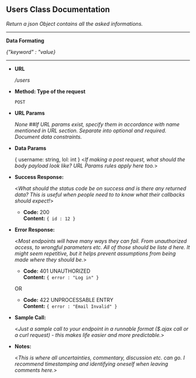 **Users Class Documentation**
----
  _Return a json Object contains all the asked informations._

----
**Data Formating**

  _{"keyword" : "value}_

----

* **URL**

  _/users_

* **Method: Type of the request**

  `POST`

*  **URL Params**

    _None_
   ##_If URL params exist, specify them in accordance with name mentioned in URL section. Separate into optional and required. Document data constraints._ 

* **Data Params**

    {
        username: string,
        lol: int
    }
  <_If making a post request, what should the body payload look like? URL Params rules apply here too._>

* **Success Response:**
  
  <_What should the status code be on success and is there any returned data? This is useful when people need to to know what their callbacks should expect!_>

  * **Code:** 200 <br />
    **Content:** `{ id : 12 }`
 
* **Error Response:**

  <_Most endpoints will have many ways they can fail. From unauthorized access, to wrongful parameters etc. All of those should be liste d here. It might seem repetitive, but it helps prevent assumptions from being made where they should be._>

  * **Code:** 401 UNAUTHORIZED <br />
    **Content:** `{ error : "Log in" }`

  OR

  * **Code:** 422 UNPROCESSABLE ENTRY <br />
    **Content:** `{ error : "Email Invalid" }`

* **Sample Call:**

  <_Just a sample call to your endpoint in a runnable format ($.ajax call or a curl request) - this makes life easier and more predictable._> 

* **Notes:**

  <_This is where all uncertainties, commentary, discussion etc. can go. I recommend timestamping and identifying oneself when leaving comments here._> 